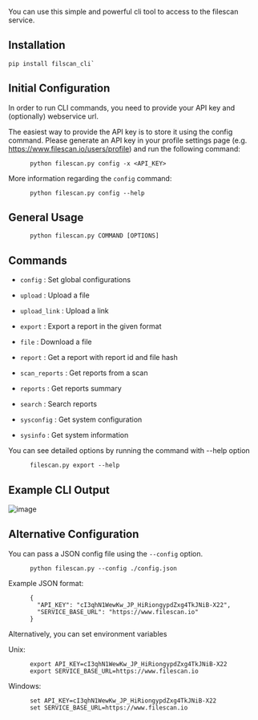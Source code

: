 
You can use this simple and powerful cli tool to access to the filescan service.

## Installation

```
pip install filscan_cli`
```

## Initial Configuration

In order to run CLI commands, you need to provide your API key and (optionally) webservice url.

The easiest way to provide the API key is to store it using the config command. Please generate an API key in your profile settings page (e.g. https://www.filescan.io/users/profile) and run the following command:

```
      python filescan.py config -x <API_KEY>
```

More information regarding the `config` command:
```
      python filescan.py config --help
```

## General Usage

```
      python filescan.py COMMAND [OPTIONS]
```

## Commands

-  `config`
  : Set global configurations

-  `upload`
  : Upload a file

-  `upload_link`
  : Upload a link

-  `export`
  : Export a report in the given format

-  `file`
  : Download a file

-  `report`
  : Get a report with report id and file hash

-  `scan_reports`
  : Get reports from a scan

-  `reports`
  : Get reports summary

-  `search`
  : Search reports

-  `sysconfig`
  : Get system configuration

-  `sysinfo`
  : Get system information

You can see detailed options by running the command with --help option

```
      filescan.py export --help
```

## Example CLI Output

![image](https://user-images.githubusercontent.com/20181242/159781500-e59f6b57-e533-4f35-906a-f216a09620be.png)

## Alternative Configuration

You can pass a JSON config file using the `--config` option.

```
      python filescan.py --config ./config.json
```

Example JSON format:

```
      {
        "API_KEY": "cI3qhN1WewKw_JP_HiRiongypdZxg4TkJNiB-X22",
        "SERVICE_BASE_URL": "https://www.filescan.io"
      }
```

Alternatively, you can set environment variables

Unix:
```
      export API_KEY=cI3qhN1WewKw_JP_HiRiongypdZxg4TkJNiB-X22
      export SERVICE_BASE_URL=https://www.filescan.io
```

Windows:
```
      set API_KEY=cI3qhN1WewKw_JP_HiRiongypdZxg4TkJNiB-X22
      set SERVICE_BASE_URL=https://www.filescan.io
```
